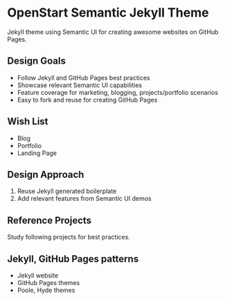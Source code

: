 # OpenStart Semantic Jekyll Theme

Jekyll theme using Semantic UI for creating awesome websites on GitHub Pages.

## Design Goals

- Follow Jekyll and GitHub Pages best practices
- Showcase relevant Semantic UI capabilities
- Feature coverage for marketing, blogging, projects/portfolio scenarios
- Easy to fork and reuse for creating GitHub Pages

## Wish List

- Blog
- Portfolio
- Landing Page

## Design Approach

1. Reuse Jekyll generated boilerplate
2. Add relevant features from Semantic UI demos

## Reference Projects

Study following projects for best practices.

## Jekyll, GitHub Pages patterns

- Jekyll website
- GitHub Pages themes
- Poole, Hyde themes

